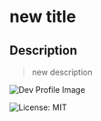 # new title
## Description
> new description

![Dev Profile Image](url)

![License: MIT](https://img.shields.io/badge/License-MIT-yellow.svg)